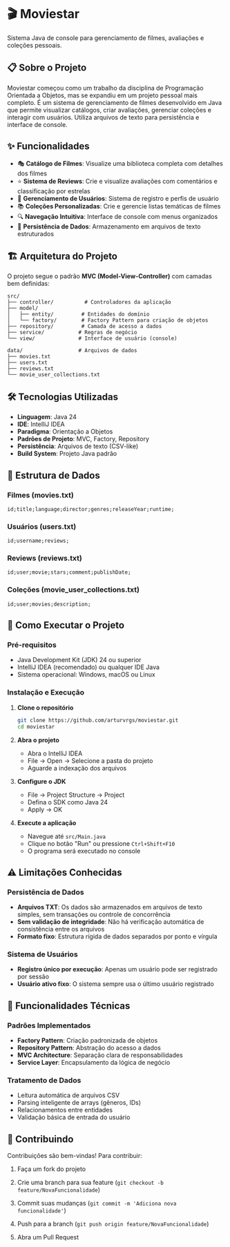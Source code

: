 ﻿# 🎬 Moviestar

Sistema Java de console para gerenciamento de filmes, avaliações e coleções pessoais.

## 📋 Sobre o Projeto

Moviestar começou como um trabalho da disciplina de Programação Orientada a Objetos, mas se expandiu em um projeto pessoal mais completo. É um sistema de gerenciamento de filmes desenvolvido em Java que permite visualizar catálogos, criar avaliações, gerenciar coleções e interagir com usuários. Utiliza arquivos de texto para persistência e interface de console.

## ✨ Funcionalidades

- 🎭 **Catálogo de Filmes**: Visualize uma biblioteca completa com detalhes dos filmes
- ⭐ **Sistema de Reviews**: Crie e visualize avaliações com comentários e classificação por estrelas
- 👥 **Gerenciamento de Usuários**: Sistema de registro e perfis de usuário
- 📚 **Coleções Personalizadas**: Crie e gerencie listas temáticas de filmes
- 🔍 **Navegação Intuitiva**: Interface de console com menus organizados
- 💾 **Persistência de Dados**: Armazenamento em arquivos de texto estruturados

## 🏗️ Arquitetura do Projeto

O projeto segue o padrão **MVC (Model-View-Controller)** com camadas bem definidas:

```
src/
├── controller/          # Controladores da aplicação
├── model/
│   ├── entity/         # Entidades do domínio
│   └── factory/        # Factory Pattern para criação de objetos
├── repository/         # Camada de acesso a dados
├── service/           # Regras de negócio
└── view/              # Interface de usuário (console)

data/                  # Arquivos de dados
├── movies.txt
├── users.txt
├── reviews.txt
└── movie_user_collections.txt
```

## 🛠️ Tecnologias Utilizadas

- **Linguagem**: Java 24
- **IDE**: IntelliJ IDEA
- **Paradigma**: Orientação a Objetos
- **Padrões de Projeto**: MVC, Factory, Repository
- **Persistência**: Arquivos de texto (CSV-like)
- **Build System**: Projeto Java padrão

## 📂 Estrutura de Dados

### Filmes (movies.txt)
```
id;title;language;director;genres;releaseYear;runtime;
```

### Usuários (users.txt)
```
id;username;reviews;
```

### Reviews (reviews.txt)
```
id;user;movie;stars;comment;publishDate;
```

### Coleções (movie_user_collections.txt)
```
id;user;movies;description;
```

## 🚀 Como Executar o Projeto

### Pré-requisitos

- Java Development Kit (JDK) 24 ou superior
- IntelliJ IDEA (recomendado) ou qualquer IDE Java
- Sistema operacional: Windows, macOS ou Linux

### Instalação e Execução

1. **Clone o repositório**
   ```bash
   git clone https://github.com/arturvrgs/moviestar.git
   cd moviestar
   ```

2. **Abra o projeto**
    - Abra o IntelliJ IDEA
    - File → Open → Selecione a pasta do projeto
    - Aguarde a indexação dos arquivos

3. **Configure o JDK**
    - File → Project Structure → Project
    - Defina o SDK como Java 24
    - Apply → OK

4. **Execute a aplicação**
    - Navegue até `src/Main.java`
    - Clique no botão "Run" ou pressione `Ctrl+Shift+F10`
    - O programa será executado no console

## ⚠️ Limitações Conhecidas

### Persistência de Dados
- **Arquivos TXT**: Os dados são armazenados em arquivos de texto simples, sem transações ou controle de concorrência
- **Sem validação de integridade**: Não há verificação automática de consistência entre os arquivos
- **Formato fixo**: Estrutura rígida de dados separados por ponto e vírgula

### Sistema de Usuários
- **Registro único por execução**: Apenas um usuário pode ser registrado por sessão
- **Usuário ativo fixo**: O sistema sempre usa o último usuário registrado


## 🔧 Funcionalidades Técnicas

### Padrões Implementados

- **Factory Pattern**: Criação padronizada de objetos
- **Repository Pattern**: Abstração do acesso a dados
- **MVC Architecture**: Separação clara de responsabilidades
- **Service Layer**: Encapsulamento da lógica de negócio

### Tratamento de Dados

- Leitura automática de arquivos CSV
- Parsing inteligente de arrays (gêneros, IDs)
- Relacionamentos entre entidades
- Validação básica de entrada do usuário

## 🤝 Contribuindo

Contribuições são bem-vindas! Para contribuir:

1. Faça um fork do projeto
2. Crie uma branch para sua feature (`git checkout -b feature/NovaFuncionalidade`)
3. Commit suas mudanças (`git commit -m 'Adiciona nova funcionalidade'`)
4. Push para a branch (`git push origin feature/NovaFuncionalidade`)

5. Abra um Pull Request

